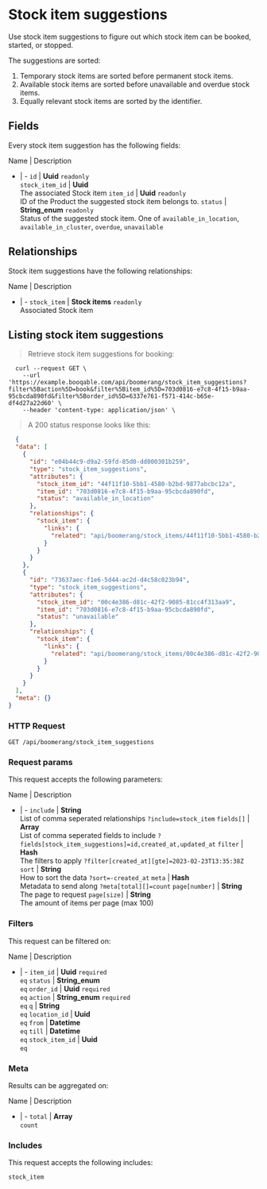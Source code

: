 # Stock item suggestions

Use stock item suggestions to figure out which stock item can be booked,
started, or stopped.

The suggestions are sorted:
  1. Temporary stock items are sorted before permanent stock items.
  2. Available stock items are sorted before unavailable and overdue stock items.
  3. Equally relevant stock items are sorted by the identifier.

## Fields
Every stock item suggestion has the following fields:

Name | Description
- | -
`id` | **Uuid** `readonly`<br>
`stock_item_id` | **Uuid** <br>The associated Stock item
`item_id` | **Uuid** `readonly`<br>ID of the Product the suggested stock item belongs to.
`status` | **String_enum** `readonly`<br>Status of the suggested stock item. One of `available_in_location`, `available_in_cluster`, `overdue`, `unavailable` 


## Relationships
Stock item suggestions have the following relationships:

Name | Description
- | -
`stock_item` | **Stock items** `readonly`<br>Associated Stock item


## Listing stock item suggestions



> Retrieve stock item suggestions for booking:

```shell
  curl --request GET \
    --url 'https://example.booqable.com/api/boomerang/stock_item_suggestions?filter%5Baction%5D=book&filter%5Bitem_id%5D=703d0816-e7c8-4f15-b9aa-95cbcda890fd&filter%5Border_id%5D=6337e761-f571-414c-b65e-df4d27a22d60' \
    --header 'content-type: application/json' \
```

> A 200 status response looks like this:

```json
  {
  "data": [
    {
      "id": "e04b44c9-d9a2-59fd-85d0-dd000301b259",
      "type": "stock_item_suggestions",
      "attributes": {
        "stock_item_id": "44f11f10-5bb1-4580-b2bd-9877abcbc12a",
        "item_id": "703d0816-e7c8-4f15-b9aa-95cbcda890fd",
        "status": "available_in_location"
      },
      "relationships": {
        "stock_item": {
          "links": {
            "related": "api/boomerang/stock_items/44f11f10-5bb1-4580-b2bd-9877abcbc12a"
          }
        }
      }
    },
    {
      "id": "73637aec-f1e6-5d44-ac2d-d4c58c023b94",
      "type": "stock_item_suggestions",
      "attributes": {
        "stock_item_id": "00c4e386-d81c-42f2-9085-81cc4f313aa9",
        "item_id": "703d0816-e7c8-4f15-b9aa-95cbcda890fd",
        "status": "unavailable"
      },
      "relationships": {
        "stock_item": {
          "links": {
            "related": "api/boomerang/stock_items/00c4e386-d81c-42f2-9085-81cc4f313aa9"
          }
        }
      }
    }
  ],
  "meta": {}
}
```

### HTTP Request

`GET /api/boomerang/stock_item_suggestions`

### Request params

This request accepts the following parameters:

Name | Description
- | -
`include` | **String** <br>List of comma seperated relationships `?include=stock_item`
`fields[]` | **Array** <br>List of comma seperated fields to include `?fields[stock_item_suggestions]=id,created_at,updated_at`
`filter` | **Hash** <br>The filters to apply `?filter[created_at][gte]=2023-02-23T13:35:38Z`
`sort` | **String** <br>How to sort the data `?sort=-created_at`
`meta` | **Hash** <br>Metadata to send along `?meta[total][]=count`
`page[number]` | **String** <br>The page to request
`page[size]` | **String** <br>The amount of items per page (max 100)


### Filters

This request can be filtered on:

Name | Description
- | -
`item_id` | **Uuid** `required`<br>`eq`
`status` | **String_enum** <br>`eq`
`order_id` | **Uuid** `required`<br>`eq`
`action` | **String_enum** `required`<br>`eq`
`q` | **String** <br>`eq`
`location_id` | **Uuid** <br>`eq`
`from` | **Datetime** <br>`eq`
`till` | **Datetime** <br>`eq`
`stock_item_id` | **Uuid** <br>`eq`


### Meta

Results can be aggregated on:

Name | Description
- | -
`total` | **Array** <br>`count`


### Includes

This request accepts the following includes:

`stock_item`





